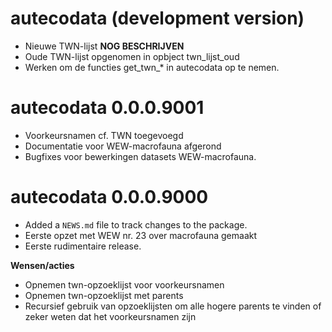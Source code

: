 # autecodata (development version)

* Nieuwe TWN-lijst **NOG BESCHRIJVEN**
* Oude TWN-lijst opgenomen in opbject twn_lijst_oud
* Werken om de functies get_twn_* in autecodata op te nemen.

# autecodata 0.0.0.9001

* Voorkeursnamen cf. TWN toegevoegd
* Documentatie voor WEW-macrofauna afgerond
* Bugfixes voor bewerkingen datasets WEW-macrofauna.

# autecodata 0.0.0.9000

* Added a `NEWS.md` file to track changes to the package.
* Eerste opzet met WEW nr. 23 over macrofauna gemaakt
* Eerste rudimentaire release.

**Wensen/acties**

* Opnemen twn-opzoeklijst voor voorkeursnamen
* Opnemen twn-opzoeklijst met parents
* Recursief gebruik van opzoeklijsten om alle hogere parents te vinden of zeker weten dat het voorkeursnamen zijn



